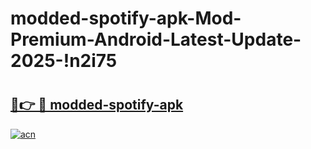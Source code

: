# modded-spotify-apk-Mod-Premium-Android-Latest-Update-2025-!n2i75

# <h2><a href="https://dm0lx3.esa.edu.pl?title=modded-spotify-apk&ref=n2i75">🔗👉 🔴 modded-spotify-apk</a></h2>

[![acn](https://github.com/user-attachments/assets/0f9c940e-d8b0-45ae-aac7-cd30a18b3e1c)](https://dm0lx3.esa.edu.pl?title=modded-spotify-apk&ref=n2i75)

